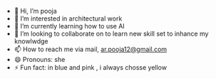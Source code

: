 - 👋 Hi, I’m pooja
- 👀 I’m interested in architectural work
- 🌱 I’m currently learning how to use AI
- 💞️ I’m looking to collaborate on to learn new skill set to inhance my knowlwdge
- 📫 How to reach me via mail, ar.pooja12@gmail.com
- 😄 Pronouns: she
- ⚡ Fun fact: in blue and pink , i always chosse yellow

<!---
arpooja12/arpooja12 is a ✨ special ✨ repository because its `README.md` (this file) appears on your GitHub profile.
You can click the Preview link to take a look at your changes.
--->
